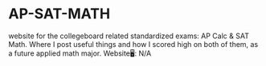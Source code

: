 # AP-SAT-MATH
website for the collegeboard related standardized exams: AP Calc &amp; SAT Math. Where I post useful things and how I scored high on both of them, as a future applied math major.
Website🖥: N/A